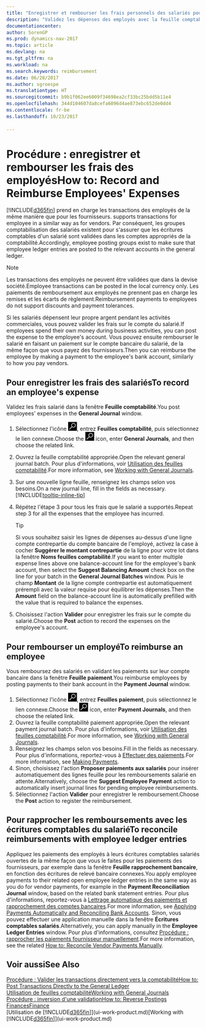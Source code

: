```yaml
---
title: "Enregistrer et rembourser les frais personnels des salariés pour les activités commerciales"
description: "Validez les dépenses des employés avec la feuille comptabilité sur le compte de l'employé et validez par la suite un paiement sur le compte bancaire de l'employé pour rembourser les frais liés à l'entreprise."
documentationcenter: 
author: SorenGP
ms.prod: dynamics-nav-2017
ms.topic: article
ms.devlang: na
ms.tgt_pltfrm: na
ms.workload: na
ms.search.keywords: reimbursement
ms.date: 06/28/2017
ms.author: sgroespe
ms.translationtype: HT
ms.sourcegitcommit: b9b1f062ee6009f34698ea2cf33bc25bdd5b11e4
ms.openlocfilehash: 344d104607da8cefa6096d4ae873ebc652de0dd4
ms.contentlocale: fr-be
ms.lasthandoff: 10/23/2017

---
```

# <a name="how-to-record-and-reimburse-employees-expenses"></a><span data-ttu-id="b72ee-103">Procédure : enregistrer et rembourser les frais des employés</span><span class="sxs-lookup"><span data-stu-id="b72ee-103">How to: Record and Reimburse Employees' Expenses</span></span>
[!INCLUDE[d365fin](includes/d365fin_md.md)]<span data-ttu-id="b72ee-104"> prend en charge les transactions des employés de la même manière que pour les fournisseurs.</span><span class="sxs-lookup"><span data-stu-id="b72ee-104"> supports transactions for employee in a similar way as for vendors.</span></span> <span data-ttu-id="b72ee-105">Par conséquent, les groupes comptabilisation des salariés existent pour s'assurer que les écritures comptables d'un salarié sont validées dans les comptes appropriés de la comptabilité.</span><span class="sxs-lookup"><span data-stu-id="b72ee-105">Accordingly, employee posting groups exist to make sure that employee ledger entries are posted to the relevant accounts in the general ledger.</span></span>

> [!NOTE]  
> <span data-ttu-id="b72ee-106">Les transactions des employés ne peuvent être validées que dans la devise société.</span><span class="sxs-lookup"><span data-stu-id="b72ee-106">Employee transactions can be posted in the local currency only.</span></span> <span data-ttu-id="b72ee-107">Les paiements de remboursement aux employés ne prennent pas en charge les remises et les écarts de règlement.</span><span class="sxs-lookup"><span data-stu-id="b72ee-107">Reimbursement payments to employees do not support discounts and payment tolerances.</span></span>

<span data-ttu-id="b72ee-108">Si les salariés dépensent leur propre argent pendant les activités commerciales, vous pouvez valider les frais sur le compte du salarié.</span><span class="sxs-lookup"><span data-stu-id="b72ee-108">If employees spend their own money during business activities, you can post the expense to the employee's account.</span></span> <span data-ttu-id="b72ee-109">Vous pouvez ensuite rembourser le salarié en faisant un paiement sur le compte bancaire du salarié, de la même façon que vous payez des fournisseurs.</span><span class="sxs-lookup"><span data-stu-id="b72ee-109">Then you can reimburse the employee by making a payment to the employee's bank account, similarly to how you pay vendors.</span></span>

## <a name="to-record-an-employees-expense"></a><span data-ttu-id="b72ee-110">Pour enregistrer les frais des salariés</span><span class="sxs-lookup"><span data-stu-id="b72ee-110">To record an employee's expense</span></span>
<span data-ttu-id="b72ee-111">Validez les frais salarié dans la fenêtre **Feuille comptabilité**.</span><span class="sxs-lookup"><span data-stu-id="b72ee-111">You post employees' expenses in the **General Journal** window.</span></span>
1. <span data-ttu-id="b72ee-112">Sélectionnez l'icône ![Page ou état pour la recherche](media/ui-search/search_small.png "Page ou état pour la recherche"), entrez **Feuilles comptabilité**, puis sélectionnez le lien connexe.</span><span class="sxs-lookup"><span data-stu-id="b72ee-112">Choose the ![Search for Page or Report](media/ui-search/search_small.png "Search for Page or Report icon") icon, enter **General Journals**, and then choose the related link.</span></span>
2. <span data-ttu-id="b72ee-113">Ouvrez la feuille comptabilité appropriée.</span><span class="sxs-lookup"><span data-stu-id="b72ee-113">Open the relevant general journal batch.</span></span> <span data-ttu-id="b72ee-114">Pour plus d'informations, voir [Utilisation des feuilles comptabilité](ui-work-general-journals.md).</span><span class="sxs-lookup"><span data-stu-id="b72ee-114">For more information, see [Working with General Journals](ui-work-general-journals.md).</span></span>
3. <span data-ttu-id="b72ee-115">Sur une nouvelle ligne feuille, renseignez les champs selon vos besoins.</span><span class="sxs-lookup"><span data-stu-id="b72ee-115">On a new journal line, fill in the fields as necessary.</span></span> [!INCLUDE[tooltip-inline-tip](includes/tooltip-inline-tip_md.md)]    
4. <span data-ttu-id="b72ee-116">Répétez l'étape 3 pour tous les frais que le salarié a supportés.</span><span class="sxs-lookup"><span data-stu-id="b72ee-116">Repeat step 3 for all the expenses that the employee has incurred.</span></span>

    > [!TIP]  
    > <span data-ttu-id="b72ee-117">Si vous souhaitez saisir les lignes de dépenses au-dessus d'une ligne compte contrepartie du compte bancaire de l'employé, activez la case à cocher **Suggérer le montant contrepartie** de la ligne pour votre lot dans la fenêtre **Noms feuilles comptabilité**.</span><span class="sxs-lookup"><span data-stu-id="b72ee-117">If you want to enter multiple expense lines above one balance-account line for the employee's bank account, then select the **Suggest Balancing Amount** check box on the line for your batch in the **General Journal Batches** window.</span></span> <span data-ttu-id="b72ee-118">Puis le champ **Montant** de la ligne compte contrepartie est automatiquement prérempli avec la valeur requise pour équilibrer les dépenses.</span><span class="sxs-lookup"><span data-stu-id="b72ee-118">Then the **Amount** field on the balance-account line is automatically prefilled with the value that is required to balance the expenses.</span></span>
5. <span data-ttu-id="b72ee-119">Choisissez l'action **Valider** pour enregistrer les frais sur le compte du salarié.</span><span class="sxs-lookup"><span data-stu-id="b72ee-119">Choose the **Post** action to record the expenses on the employee's account.</span></span>

## <a name="to-reimburse-an-employee"></a><span data-ttu-id="b72ee-120">Pour rembourser un employé</span><span class="sxs-lookup"><span data-stu-id="b72ee-120">To reimburse an employee</span></span>
<span data-ttu-id="b72ee-121">Vous remboursez des salariés en validant les paiements sur leur compte bancaire dans la fenêtre **Feuille paiement**.</span><span class="sxs-lookup"><span data-stu-id="b72ee-121">You reimburse employees by posting payments to their bank account in the **Payment Journal** window.</span></span>
1. <span data-ttu-id="b72ee-122">Sélectionnez l'icône ![Page ou état pour la recherche](media/ui-search/search_small.png "Page ou état pour la recherche"), entrez **Feuilles paiement**, puis sélectionnez le lien connexe.</span><span class="sxs-lookup"><span data-stu-id="b72ee-122">Choose the ![Search for Page or Report](media/ui-search/search_small.png "Search for Page or Report icon") icon, enter **Payment Journals**, and then choose the related link.</span></span>
2. <span data-ttu-id="b72ee-123">Ouvrez la feuille comptabilité paiement appropriée.</span><span class="sxs-lookup"><span data-stu-id="b72ee-123">Open the relevant payment journal batch.</span></span> <span data-ttu-id="b72ee-124">Pour plus d'informations, voir [Utilisation des feuilles comptabilité](ui-work-general-journals.md).</span><span class="sxs-lookup"><span data-stu-id="b72ee-124">For more information, see [Working with General Journals](ui-work-general-journals.md).</span></span>
3. <span data-ttu-id="b72ee-125">Renseignez les champs selon vos besoins.</span><span class="sxs-lookup"><span data-stu-id="b72ee-125">Fill in the fields as necessary.</span></span> <span data-ttu-id="b72ee-126">Pour plus d'informations, reportez-vous à [Effectuer des paiements](payables-make-payments.md).</span><span class="sxs-lookup"><span data-stu-id="b72ee-126">For more information, see [Making Payments](payables-make-payments.md).</span></span>
4. <span data-ttu-id="b72ee-127">Sinon, choisissez l'action **Proposer paiements aux salariés** pour insérer automatiquement des lignes feuille pour les remboursements salarié en attente.</span><span class="sxs-lookup"><span data-stu-id="b72ee-127">Alternatively, choose the **Suggest Employee Payment** action to automatically insert journal lines for pending employee reimbursements.</span></span>
5. <span data-ttu-id="b72ee-128">Sélectionnez l'action **Valider** pour enregistrer le remboursement.</span><span class="sxs-lookup"><span data-stu-id="b72ee-128">Choose the **Post** action to register the reimbursement.</span></span>  

## <a name="to-reconcile-reimbursements-with-employee-ledger-entries"></a><span data-ttu-id="b72ee-129">Pour rapprocher les remboursements avec les écritures comptables du salarié</span><span class="sxs-lookup"><span data-stu-id="b72ee-129">To reconcile reimbursements with employee ledger entries</span></span>
<span data-ttu-id="b72ee-130">Appliquez les paiements des employés à leurs écritures comptables salariés ouvertes de la même façon que vous le faites pour les paiements des fournisseurs, par exemple dans la fenêtre **Feuille rapprochement bancaire**, en fonction des écritures de relevé bancaire connexes.</span><span class="sxs-lookup"><span data-stu-id="b72ee-130">You apply employee payments to their related open employee ledger entries in the same way as you do for vendor payments, for example in the **Payment Reconciliation Journal** window, based on the related bank statement entries.</span></span> <span data-ttu-id="b72ee-131">Pour plus d'informations, reportez-vous à [Lettrage automatique des paiements et rapprochement des comptes bancaires](receivables-apply-payments-auto-reconcile-bank-accounts.md).</span><span class="sxs-lookup"><span data-stu-id="b72ee-131">For more information, see [Applying Payments Automatically and Reconciling Bank Accounts](receivables-apply-payments-auto-reconcile-bank-accounts.md).</span></span> <span data-ttu-id="b72ee-132">Sinon, vous pouvez effectuer une application manuelle dans la fenêtre **Écritures comptables salariés**.</span><span class="sxs-lookup"><span data-stu-id="b72ee-132">Alternatively, you can apply manually in the **Employee Ledger Entries** window.</span></span> <span data-ttu-id="b72ee-133">Pour plus d'informations, consultez [Procédure : rapprocher les paiements fournisseur manuellement](payables-how-apply-purchase-transactions-manually.md).</span><span class="sxs-lookup"><span data-stu-id="b72ee-133">For more information, see the related [How to: Reconcile Vendor Payments Manually](payables-how-apply-purchase-transactions-manually.md).</span></span>  

## <a name="see-also"></a><span data-ttu-id="b72ee-134">Voir aussi</span><span class="sxs-lookup"><span data-stu-id="b72ee-134">See Also</span></span>
[<span data-ttu-id="b72ee-135">Procédure : Valider les transactions directement vers la comptabilité</span><span class="sxs-lookup"><span data-stu-id="b72ee-135">How to: Post Transactions Directly to the General Ledger</span></span>](finance-how-post-transactions-directly.md)  
[<span data-ttu-id="b72ee-136">Utilisation de feuilles comptabilité</span><span class="sxs-lookup"><span data-stu-id="b72ee-136">Working with General Journals</span></span>](ui-work-general-journals.md)  
[<span data-ttu-id="b72ee-137">Procédure : inversion d'une validation</span><span class="sxs-lookup"><span data-stu-id="b72ee-137">How to: Reverse Postings</span></span>](finance-how-reverse-journal-posting.md)  
[<span data-ttu-id="b72ee-138">Finances</span><span class="sxs-lookup"><span data-stu-id="b72ee-138">Finance</span></span>](finance.md)  
<span data-ttu-id="b72ee-139">[Utilisation de [!INCLUDE[d365fin](includes/d365fin_md.md)]](ui-work-product.md)</span><span class="sxs-lookup"><span data-stu-id="b72ee-139">[Working with [!INCLUDE[d365fin](includes/d365fin_md.md)]](ui-work-product.md)</span></span>  

